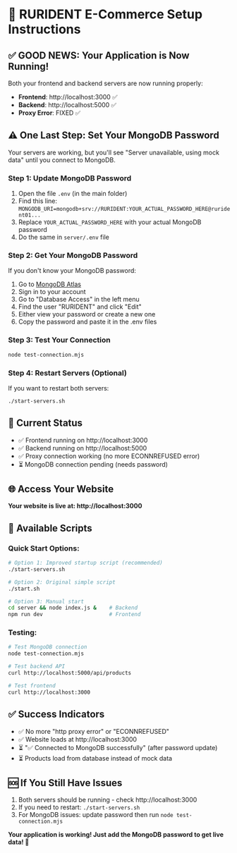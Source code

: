 # 🚀 RURIDENT E-Commerce Setup Instructions

## ✅ **GOOD NEWS: Your Application is Now Running!**

Both your frontend and backend servers are now running properly:
- **Frontend**: http://localhost:3000 ✅
- **Backend**: http://localhost:5000 ✅  
- **Proxy Error**: FIXED ✅

## ⚠️ **One Last Step: Set Your MongoDB Password**

Your servers are working, but you'll see "Server unavailable, using mock data" until you connect to MongoDB.

### Step 1: Update MongoDB Password
1. Open the file `.env` (in the main folder)
2. Find this line: `MONGODB_URI=mongodb+srv://RURIDENT:YOUR_ACTUAL_PASSWORD_HERE@rurident01...`
3. Replace `YOUR_ACTUAL_PASSWORD_HERE` with your actual MongoDB password
4. Do the same in `server/.env` file

### Step 2: Get Your MongoDB Password
If you don't know your MongoDB password:
1. Go to [MongoDB Atlas](https://cloud.mongodb.com)
2. Sign in to your account
3. Go to "Database Access" in the left menu
4. Find the user "RURIDENT" and click "Edit"
5. Either view your password or create a new one
6. Copy the password and paste it in the .env files

### Step 3: Test Your Connection
```bash
node test-connection.mjs
```

### Step 4: Restart Servers (Optional)
If you want to restart both servers:
```bash
./start-servers.sh
```

## 🎯 **Current Status**
- ✅ Frontend running on http://localhost:3000
- ✅ Backend running on http://localhost:5000  
- ✅ Proxy connection working (no more ECONNREFUSED error)
- ⏳ MongoDB connection pending (needs password)

## 🌐 **Access Your Website**
**Your website is live at: http://localhost:3000**

## 🔧 **Available Scripts**

### Quick Start Options:
```bash
# Option 1: Improved startup script (recommended)
./start-servers.sh

# Option 2: Original simple script
./start.sh

# Option 3: Manual start
cd server && node index.js &    # Backend
npm run dev                     # Frontend
```

### Testing:
```bash
# Test MongoDB connection
node test-connection.mjs

# Test backend API
curl http://localhost:5000/api/products

# Test frontend
curl http://localhost:3000
```

## ✅ **Success Indicators**
- ✅ No more "http proxy error" or "ECONNREFUSED" 
- ✅ Website loads at http://localhost:3000
- ⏳ "✅ Connected to MongoDB successfully" (after password update)
- ⏳ Products load from database instead of mock data

## 🆘 **If You Still Have Issues**
1. Both servers should be running - check http://localhost:3000
2. If you need to restart: `./start-servers.sh`
3. For MongoDB issues: update password then run `node test-connection.mjs`

**Your application is working! Just add the MongoDB password to get live data! 🎉**